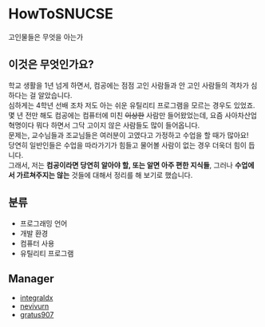 # HowToSNUCSE
고인물들은 무엇을 아는가

## 이것은 무엇인가요?  
학교 생활을 1년 넘게 하면서, 컴공에는 점점 고인 사람들과 안 고인 사람들의 격차가 심하다는 걸 알았습니다.  
심하게는 4학년 선배 조차 저도 아는 쉬운 유틸리티 프로그램을 모르는 경우도 있었죠.  
몇 년 전만 해도 컴공에는 컴퓨터에 미친 ~~이상한~~ 사람만 들어왔었는데, 요즘 사아차산업혁명이다 뭐다 하면서 그닥 고이지 않은 사람들도 많이 들어옵니다.  
문제는, 교수님들과 조교님들은 여러분이 고였다고 가정하고 수업을 할 때가 많아요!  
당연히 일반인들은 수업을 따라가기가 힘들고 물어볼 사람이 없는 경우 더욱더 힘이 듭니다.  
그래서, 저는 **컴공이라면 당연히 알아야 할, 또는 알면 아주 편한 지식들**, 그러나 **수업에서 가르쳐주지는 않는** 것들에 대해서 정리를 해 보기로 했습니다.  

## 분류
- 프로그래밍 언어
- 개발 환경
- 컴퓨터 사용
- 유틸리티 프로그램

## Manager
- [integraldx](https://github.com/integraldx)
- [nevivurn](https://github.com/nevivurn)
- [gratus907](https://github.com/gratus907)

